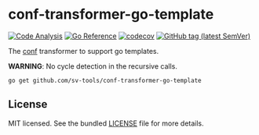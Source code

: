 # conf-transformer-go-template

[![Code Analysis](https://github.com/sv-tools/conf-transformer-go-template/actions/workflows/checks.yaml/badge.svg)](https://github.com/sv-tools/conf-transformer-go-template/actions/workflows/checks.yaml)
[![Go Reference](https://pkg.go.dev/badge/github.com/sv-tools/conf-transformer-go-template.svg)](https://pkg.go.dev/github.com/sv-tools/conf-transformer-go-template)
[![codecov](https://codecov.io/gh/sv-tools/conf-transformer-go-template/branch/main/graph/badge.svg?token=0XVOTDR1CW)](https://codecov.io/gh/sv-tools/conf-transformer-go-template)
[![GitHub tag (latest SemVer)](https://img.shields.io/github/v/tag/sv-tools/conf-transformer-go-template?style=flat)](https://github.com/sv-tools/conf-transformer-go-template/releases)

The [conf](https://github.com/sv-tools/conf) transformer to support go templates.

**WARNING**: No cycle detection in the recursive calls.

```shell
go get github.com/sv-tools/conf-transformer-go-template
```

## License

MIT licensed. See the bundled [LICENSE](LICENSE) file for more details.
